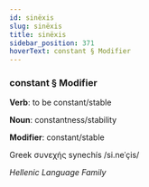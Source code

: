 ```yaml
---
id: sinëxis
slug: sinëxis
title: sinëxis
sidebar_position: 371
hoverText: constant § Modifier
---
```


### constant § Modifier

**Verb**: to be constant/stable

**Noun**: constantness/stability

**Modifier**: constant/stable

Greek συνεχής synechís /si.neˈçis/

*Hellenic Language Family*